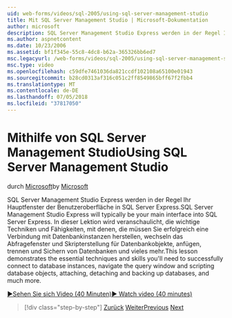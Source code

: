 ```yaml
---
uid: web-forms/videos/sql-2005/using-sql-server-management-studio
title: Mit SQL Server Management Studio | Microsoft-Dokumentation
author: microsoft
description: SQL Server Management Studio Express werden in der Regel Ihr Hauptfenster der Benutzeroberfläche in SQL Server Express. In dieser Lektion veranschaulicht die grundlegenden Techniken und Ski...
ms.author: aspnetcontent
ms.date: 10/23/2006
ms.assetid: bf1f345e-55c8-4dc8-b62a-365326bb6ed7
msc.legacyurl: /web-forms/videos/sql-2005/using-sql-server-management-studio
msc.type: video
ms.openlocfilehash: c59dfe7461036da821ccdf102108a65100e01943
ms.sourcegitcommit: b28cd0313af316c051c2ff8549865bff67f2fbb4
ms.translationtype: MT
ms.contentlocale: de-DE
ms.lasthandoff: 07/05/2018
ms.locfileid: "37817050"
---
```

<a name="using-sql-server-management-studio"></a><span data-ttu-id="70379-104">Mithilfe von SQL Server Management Studio</span><span class="sxs-lookup"><span data-stu-id="70379-104">Using SQL Server Management Studio</span></span>
====================
<span data-ttu-id="70379-105">durch [Microsoft](https://github.com/microsoft)</span><span class="sxs-lookup"><span data-stu-id="70379-105">by [Microsoft](https://github.com/microsoft)</span></span>

<span data-ttu-id="70379-106">SQL Server Management Studio Express werden in der Regel Ihr Hauptfenster der Benutzeroberfläche in SQL Server Express.</span><span class="sxs-lookup"><span data-stu-id="70379-106">SQL Server Management Studio Express will typically be your main interface into SQL Server Express.</span></span> <span data-ttu-id="70379-107">In dieser Lektion wird veranschaulicht, die wichtige Techniken und Fähigkeiten, mit denen, die müssen Sie erfolgreich eine Verbindung mit Datenbankinstanzen herstellen, wechseln das Abfragefenster und Skripterstellung für Datenbankobjekte, anfügen, trennen und Sichern von Datenbanken und vieles mehr.</span><span class="sxs-lookup"><span data-stu-id="70379-107">This lesson demonstrates the essential techniques and skills you'll need to successfully connect to database instances, navigate the query window and scripting database objects, attaching, detaching and backing up databases, and much more.</span></span>

[<span data-ttu-id="70379-108">&#9654;Sehen Sie sich Video (40 Minuten)</span><span class="sxs-lookup"><span data-stu-id="70379-108">&#9654; Watch video (40 minutes)</span></span>](https://channel9.msdn.com/Blogs/ASP-NET-Site-Videos/using-sql-server-management-studio)

> [!div class="step-by-step"]
> <span data-ttu-id="70379-109">[Zurück](connecting-your-web-application-to-sql-server-2005-express-edition.md)
> [Weiter](getting-started-with-reporting-services.md)</span><span class="sxs-lookup"><span data-stu-id="70379-109">[Previous](connecting-your-web-application-to-sql-server-2005-express-edition.md)
[Next](getting-started-with-reporting-services.md)</span></span>
